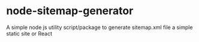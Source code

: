 # node-sitemap-generator
A simple node js utility script/package to generate sitemap.xml file a simple static site or React
